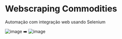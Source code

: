 # Webscraping Commodities
Automação com integração web usando Selenium

![image](https://github.com/santosdeivissonsilva/webscraping_commodities/assets/128804983/3c926007-2514-403f-8fb4-194872d9afa5)
➡️
![image](https://github.com/santosdeivissonsilva/webscraping_commodities/assets/128804983/de62e8aa-2526-4800-8649-5c5dce463195)
